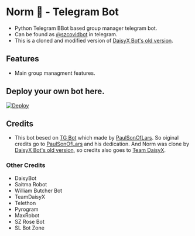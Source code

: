# Norm 🤖 - Telegram Bot
- Python Telegram BBot based group manager telegram bot.
- Can be found as [@szcovidbot](http://t.me/szcaptionbot) in telegram.
- This is a cloned and modified version of [DaisyX Bot's old version](https://github.com/TeamDaisyX/Daisy-OLD).

## Features
- Main group managment features.

## Deploy your own bot here.
[![Deploy](https://www.herokucdn.com/deploy/button.svg)](https://heroku.com/deploy?template=https://github.com/TinuraD/Norm.git)
## Credits

- This bot besed on [TG Bot](https://github.com/PaulSonOfLars/tgbot) which made by [PaulSonOfLars](https://github.com/PaulSonOfLars). So oiginal credits go to [PaulSonOfLars](https://github.com/PaulSonOfLars) and his dedication. And Norm was clone by [DaisyX Bot's old version](https://github.com/TeamDaisyX/Daisy-OLD), so credits also goes to [Team DaisyX](https://github.com/TeamDaisyX/).

### Other Credits
 - DaisyBot
 - Saitma Robot
 - William Butcher Bot
 - TeamDaisyX
 - Telethon
 - Pyrogram
 - MaxRobot
 - SZ Rose Bot
 - SL Bot Zone
